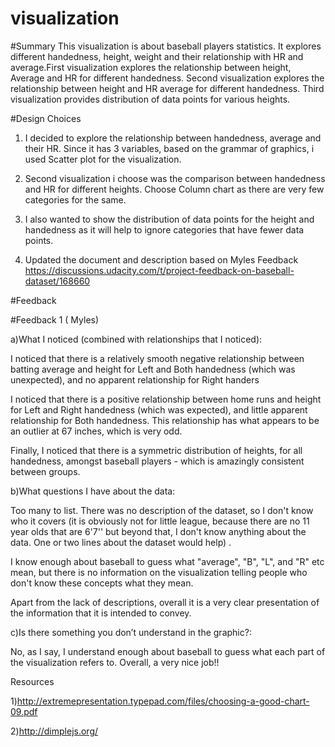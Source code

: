 # visualization
#Summary
This visualization is about baseball players statistics. It explores different handedness, height, weight and their relationship with HR and average.First visualization explores the relationship between height, Average and HR for different handedness. Second visualization explores the relationship between height and HR average for different handedness. Third visualization provides distribution of data points for various heights.

#Design Choices

1) I decided to explore the relationship between handedness, average and their HR. Since it has 3 variables, based on the grammar of graphics, i used Scatter plot for the visualization.

2)  Second visualization i choose was the comparison between handedness and HR for different heights. Choose Column chart as there are very few categories for the same.

3) I also wanted to show the distribution of data points for the height and handedness as it will help to ignore categories that have fewer data points.

4) Updated the document and description based on Myles Feedback
https://discussions.udacity.com/t/project-feedback-on-baseball-dataset/168660

#Feedback

#Feedback 1 ( Myles)

a)What I noticed (combined with relationships that I noticed):

I noticed that there is a relatively smooth negative relationship between batting average and height for Left and Both handedness (which was unexpected), and no apparent relationship for Right handers

I noticed that there is a positive relationship between home runs and height for Left and Right handedness (which was expected), and little apparent relationship for Both handedness. This relationship has what appears to be an outlier at 67 inches, which is very odd.

Finally, I noticed that there is a symmetric distribution of heights, for all handedness, amongst baseball players - which is amazingly consistent between groups.


b)What questions I have about the data:

Too many to list. There was no description of the dataset, so I don't know who it covers (it is obviously not for little league, because there are no 11 year olds that are 6'7'' but beyond that, I don't know anything about the data. One or two lines about the dataset would help) .

I know enough about baseball to guess what "average", "B", "L", and "R" etc mean, but there is no information on the visualization telling people who don't know these concepts what they mean.

Apart from the lack of descriptions, overall it is a very clear presentation of the information that it is intended to convey.

c)Is there something you don’t understand in the graphic?:

No, as I say, I understand enough about baseball to guess what each part of the visualization refers to.
Overall, a very nice job!!


Resources

1)http://extremepresentation.typepad.com/files/choosing-a-good-chart-09.pdf

2)http://dimplejs.org/

